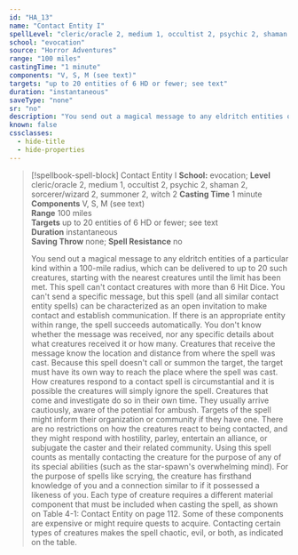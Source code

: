 ```yaml
---
id: "HA_13"
name: "Contact Entity I"
spellLevel: "cleric/oracle 2, medium 1, occultist 2, psychic 2, shaman 2, sorcerer/wizard 2, summoner 2, witch 2"
school: "evocation"
source: "Horror Adventures"
range: "100 miles"
castingTime: "1 minute"
components: "V, S, M (see text)"
targets: "up to 20 entities of 6 HD or fewer; see text"
duration: "instantaneous"
saveType: "none"
sr: "no"
description: "You send out a magical message to any eldritch entities of a particular kind within a 100-mile radius, which can be delivered to up to 20 such creatures, starting with the nearest creatures until the limit has been met. This spell can't contact creatures with more than 6 Hit Dice. You can't send a specific message, but this spell (and all similar contact entity spells) can be characterized as an open invitation to make contact and establish communication. If there is an appropriate entity within range, the spell succeeds automatically. You don't know whether the message was received, nor any specific details about what creatures received it or how many. Creatures that receive the message know the location and distance from where the spell was cast. Because this spell doesn't  call or summon the target, the target must have its own way to reach the place where the spell was cast.  How creatures respond to a contact spell is circumstantial and it is possible the creatures will simply ignore the spell. Creatures that come and investigate do so in their own time. They usually arrive cautiously, aware of the potential for ambush. Targets of the spell might inform their organization or community if they have one. There are no restrictions on how the creatures react to being contacted, and they might respond with hostility, parley, entertain an alliance, or subjugate the caster and their related community. Using this spell counts as mentally contacting the creature for the purpose of any of its special abilities (such as the star-spawn's overwhelming mind). For the purpose of spells like scrying, the creature has firsthand knowledge of you and a connection similar to if it possessed a likeness of you.  Each type of creature requires a different material component that must be included when casting the spell, as shown on Table 4-1: Contact Entity on page 112. Some of these components are expensive or might require quests to acquire. Contacting certain types of creatures makes the spell chaotic, evil, or both, as indicated on the table."
known: false
cssclasses:
  - hide-title
  - hide-properties
---
```


> [!spellbook-spell-block] Contact Entity I
> **School:** evocation; **Level** cleric/oracle 2, medium 1, occultist 2, psychic 2, shaman 2, sorcerer/wizard 2, summoner 2, witch 2
> **Casting Time** 1 minute  
> **Components** V, S, M (see text)  
> **Range** 100 miles  
> **Targets** up to 20 entities of 6 HD or fewer; see text  
> **Duration** instantaneous  
> **Saving Throw** none; **Spell Resistance** no
> 
> You send out a magical message to any eldritch entities of a particular kind within a 100-mile radius, which can be delivered to up to 20 such creatures, starting with the nearest creatures until the limit has been met. This spell can't contact creatures with more than 6 Hit Dice. You can't send a specific message, but this spell (and all similar contact entity spells) can be characterized as an open invitation to make contact and establish communication. If there is an appropriate entity within range, the spell succeeds automatically. You don't know whether the message was received, nor any specific details about what creatures received it or how many. Creatures that receive the message know the location and distance from where the spell was cast. Because this spell doesn't  call or summon the target, the target must have its own way to reach the place where the spell was cast.  How creatures respond to a contact spell is circumstantial and it is possible the creatures will simply ignore the spell. Creatures that come and investigate do so in their own time. They usually arrive cautiously, aware of the potential for ambush. Targets of the spell might inform their organization or community if they have one. There are no restrictions on how the creatures react to being contacted, and they might respond with hostility, parley, entertain an alliance, or subjugate the caster and their related community. Using this spell counts as mentally contacting the creature for the purpose of any of its special abilities (such as the star-spawn's overwhelming mind). For the purpose of spells like scrying, the creature has firsthand knowledge of you and a connection similar to if it possessed a likeness of you.  Each type of creature requires a different material component that must be included when casting the spell, as shown on Table 4-1: Contact Entity on page 112. Some of these components are expensive or might require quests to acquire. Contacting certain types of creatures makes the spell chaotic, evil, or both, as indicated on the table.